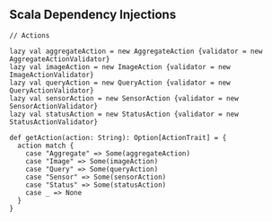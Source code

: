 ## Scala Dependency Injections

    // Actions

    lazy val aggregateAction = new AggregateAction {validator = new AggregateActionValidator}
    lazy val imageAction = new ImageAction {validator = new ImageActionValidator}
    lazy val queryAction = new QueryAction {validator = new QueryActionValidator}
    lazy val sensorAction = new SensorAction {validator = new SensorActionValidator}
    lazy val statusAction = new StatusAction {validator = new StatusActionValidator}

    def getAction(action: String): Option[ActionTrait] = {
      action match {
        case "Aggregate" => Some(aggregateAction)
        case "Image" => Some(imageAction)
        case "Query" => Some(queryAction)
        case "Sensor" => Some(sensorAction)
        case "Status" => Some(statusAction)
        case _ => None
      }
    }
